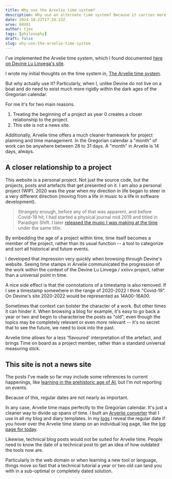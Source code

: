 ```yaml
---
title: Why use the Arvelie time system?
description: Why use an alternate time system? Because it carries more meaning.
date: 2024-10-22T17:24:13Z
arve: 04V01
author: tjex
tags: [philosophy]
draft: false
slug: why-use-the-arvelie-time-system
---
```


I've implemented the Arvelie time system, which I found documented [here on
Devine Lu Linvega's site](https://wiki.xxiivv.com/site/arvelie.html).

I wrote my initial thoughts on the time system in, [The Arvelie time system](https://tjex.net/posts/the-arvelie-time-system).

But why actually use it? Particularly, when I, unlike Devine do not live on a
boat and do need to exist much more rigidly within the dark ages of the Gregorian calendar.

For me it's for two main reasons.

1. Treating the beginning of a project as year 0 creates a closer relationship
   to the project.
2. This site is not a news site.

Additionally, Arvelie time offers a much cleaner framework for project planning
and time management. In the Gregorian calendar a "month" of work can be anywhere
between 28 to 31 days. A "month" in Arvelie is 14 days, always.

## A closer relationship to a project

This website is a personal project. Not just the source code, but the projects,
posts and artefacts that get presented on it. I am also a personal project
(WIP). 2020 was the year when my direction in life began to steer in a very
different direction (moving from a life in music to a life in software
development). 

> Strangely enough, before any of that was apparent, and before
> Covid-19 hit, I had started a physical journal mid 2019 and titled in Paradigm
> Shift. I later [released the music I was making at the
> time](https://tjex.bandcamp.com/track/paradigm-shift) under the same title.

By embedding the age of a project within time, time itself becomes a member of
the project, rather than its usual function -- a tool to categorize and sort all
historical and future events.

I developed that impression very quickly when browsing through Devine's website.
Seeing time stamps in Arvelie communicated the progression of the work
within the context of the Devine Lu Linvega / xxiivv project, rather than a
universal point in time.

A nice side effect is that the connotations of a timestamp is also removed. If I
see a timestamp somewhere in the range of 2020-2022 I think "Covid-19". On
Devine's site 2020-2022 would be represented as 14A00-16A00.

Sometimes that context can bolster the character of a work. But other times
it can hinder it. When browsing a blog for example, it's easy to go back a year
or two and begin to characterise the posts as "old", even though the topics may
be completely relevant or even _more_ relevant -- it's no secret that to see the
future, we need to look into the past.

Arvelie time allows for a less 'flavoured' interpretation of the artefact, and
brings Time on board as a project member, rather than a standard universal
measuring stick.

## This site is not a news site

The posts I've made so far may include some references to current
happenings, like [learning in the prehistoric age of AI](https://tjex.net/posts/prehistoric-ai-learning),
but I'm not reporting on events.

Because of this, regular dates are not nearly as important.

In any case, Arvelie time maps perfectly to the Gregorian calendar. It's just a
cleaner way to divide up spans of time. I built an [Arverlie
converter](https://git.sr.ht/~tjex/arvelie) that I use in all my blog and diary
templates. In my [logs](https://tjex.net/logs) I reveal the regular date if
you hover over the Arvelie time stamp on an individual log page, like the [log
page for today](https://tjex.net/logs/04V01).

Likewise, technical blog posts would not be suited for Arvelie time. People
need to know the date of a technical post to get an idea of how outdated the
tools now are.

Particularly in the web domain or when learning a new tool or language, things
move so fast that a technical tutorial a year or two old can land you with in a
sub-optimal or completely dated solution.
